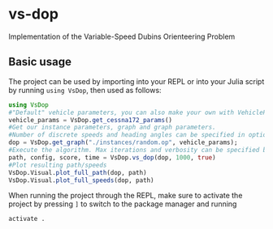 # vs-dop
Implementation of the Variable-Speed Dubins Orienteering Problem

## Basic usage

The project can be used by importing into your REPL or into your Julia script by running `using VsDop`, then used as follows:

```julia
using VsDop
#"Default" vehicle parameters, you can also make your own with VehicleParameters struct
vehicle_params = VsDop.get_cessna172_params()
#Get our instance parameters, graph and graph parameters.
#Number of discrete speeds and heading angles can be specified in optional graph_params parameter.
dop = VsDop.get_graph("./instances/random.op", vehicle_params);
#Execute the algorithm. Max iterations and verbosity can be specified by the last two arguments.
path, config, score, time = VsDop.vs_dop(dop, 1000, true)
#Plot resulting path/speeds
VsDop.Visual.plot_full_path(dop, path)
VsDop.Visual.plot_full_speeds(dop, path)
```

When running the project through the REPL, make sure to activate the project by pressing `]` to switch to the package manager and running 

```julia
activate .
```